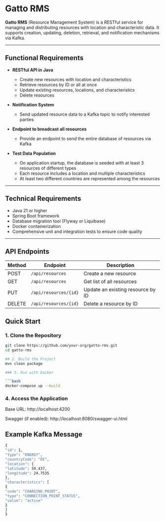 # Gatto RMS

**Gatto RMS** (Resource Management System) is a RESTful service for managing and distributing resources with location and characteristic data. It supports creation, updating, deletion, retrieval, and notification mechanisms via Kafka.

---

##  Functional Requirements

- **RESTful API in Java**
    - Create new resources with location and characteristics
    - Retrieve resources by ID or all at once
    - Update existing resources, locations, and characteristics
    - Delete resources

- **Notification System**
    - Send updated resource data to a Kafka topic to notify interested parties

- **Endpoint to broadcast all resources**
    - Provide an endpoint to send the entire database of resources via Kafka

- **Test Data Population**
    - On application startup, the database is seeded with at least 3 resources of different types
    - Each resource includes a location and multiple characteristics
    - At least two different countries are represented among the resources

---

##  Technical Requirements

- Java 21 or higher
- Spring Boot framework
- Database migration tool (Flyway or Liquibase)
- Docker containerization
- Comprehensive unit and integration tests to ensure code quality

---

## API Endpoints

| Method | Endpoint               | Description                           |
|--------|------------------------|---------------------------------------| 
| POST   | `/api/resources`       | Create a new resource                 |
| GET    | `/api/resources`       | Get list of all resources             |
| PUT    | `/api/resources/{id}`  | Update an existing resource by ID     |
| DELETE | `/api/resources/{id}`  | Delete a resource by ID               |

##  Quick Start

### 1. Clone the Repository

```bash
git clone https://github.com/your-org/gatto-rms.git
cd gatto-rms

## 2. Build the Project
mvn clean package

### 3. Run with Docker

```bash
docker-compose up --build
```

### 4. Access the Application
Base URL: http://localhost:4200

Swagger (if enabled): http://localhost:8080/swagger-ui.html

## Example Kafka Message


```bash
{
"id": 1,
"type": "ENERGY",
"countryCode": "EE",
"location": {
"latitude": 59.437,
"longitude": 24.7535
},
"characteristics": [
{
"code": "CHARGING_POINT",
"type": "CONNECTION_POINT_STATUS",
"value": "active"
}
]
}
```
